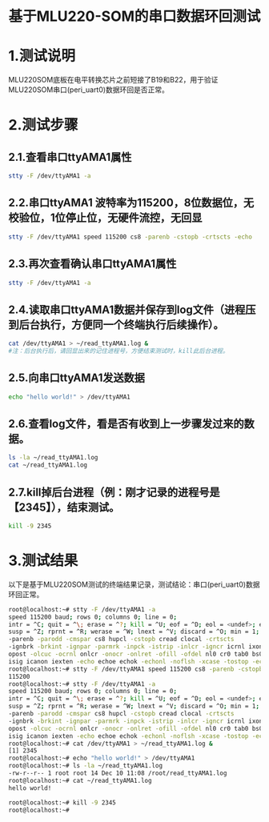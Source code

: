 
<p align="center">
        <h1 align="center">基于MLU220-SOM的串口数据环回测试</h1>
</p>

# 1.测试说明
MLU220SOM底板在电平转换芯片之前短接了B19和B22，用于验证MLU220SOM串口(peri_uart0)数据环回是否正常。
# 2.测试步骤
## 2.1.查看串口ttyAMA1属性
```bash
stty -F /dev/ttyAMA1 -a
```
## 2.2.串口ttyAMA1 波特率为115200，8位数据位，无校验位，1位停止位，无硬件流控，无回显
```bash
stty -F /dev/ttyAMA1 speed 115200 cs8 -parenb -cstopb -crtscts -echo
```
## 2.3.再次查看确认串口ttyAMA1属性
```bash
stty -F /dev/ttyAMA1 -a
```
## 2.4.读取串口ttyAMA1数据并保存到log文件（进程压到后台执行，方便同一个终端执行后续操作）。
```bash
cat /dev/ttyAMA1 > ~/read_ttyAMA1.log &
#注：后台执行后，请回显出来的记住进程号，方便结束测试时，kill此后台进程。
```
## 2.5.向串口ttyAMA1发送数据
```bash
echo "hello world!" > /dev/ttyAMA1
```
## 2.6.查看log文件，看是否有收到上一步骤发过来的数据。
```bash
ls -la ~/read_ttyAMA1.log
cat ~/read_ttyAMA1.log
```
## 2.7.kill掉后台进程（例：刚才记录的进程号是【2345】），结束测试。
```bash
kill -9 2345
```
# 3.测试结果
以下是基于MLU220SOM测试的终端结果记录，测试结论：串口(peri_uart0)数据环回正常。
```bash
root@localhost:~# stty -F /dev/ttyAMA1 -a
speed 115200 baud; rows 0; columns 0; line = 0;
intr = ^C; quit = ^\; erase = ^?; kill = ^U; eof = ^D; eol = <undef>; eol2 = <undef>; swtch = <undef>; start = ^Q; stop = ^S;
susp = ^Z; rprnt = ^R; werase = ^W; lnext = ^V; discard = ^O; min = 1; time = 0;
-parenb -parodd -cmspar cs8 hupcl -cstopb cread clocal -crtscts
-ignbrk -brkint -ignpar -parmrk -inpck -istrip -inlcr -igncr icrnl ixon -ixoff -iuclc -ixany -imaxbel -iutf8
opost -olcuc -ocrnl onlcr -onocr -onlret -ofill -ofdel nl0 cr0 tab0 bs0 vt0 ff0
isig icanon iexten -echo echoe echok -echonl -noflsh -xcase -tostop -echoprt echoctl echoke -flusho -extproc
root@localhost:~# stty -F /dev/ttyAMA1 speed 115200 cs8 -parenb -cstopb -crtscts -echo
115200
root@localhost:~# stty -F /dev/ttyAMA1 -a
speed 115200 baud; rows 0; columns 0; line = 0;
intr = ^C; quit = ^\; erase = ^?; kill = ^U; eof = ^D; eol = <undef>; eol2 = <undef>; swtch = <undef>; start = ^Q; stop = ^S;
susp = ^Z; rprnt = ^R; werase = ^W; lnext = ^V; discard = ^O; min = 1; time = 0;
-parenb -parodd -cmspar cs8 hupcl -cstopb cread clocal -crtscts
-ignbrk -brkint -ignpar -parmrk -inpck -istrip -inlcr -igncr icrnl ixon -ixoff -iuclc -ixany -imaxbel -iutf8
opost -olcuc -ocrnl onlcr -onocr -onlret -ofill -ofdel nl0 cr0 tab0 bs0 vt0 ff0
isig icanon iexten -echo echoe echok -echonl -noflsh -xcase -tostop -echoprt echoctl echoke -flusho -extproc
root@localhost:~# cat /dev/ttyAMA1 > ~/read_ttyAMA1.log &
[1] 2345
root@localhost:~# echo "hello world!" > /dev/ttyAMA1
root@localhost:~# ls -la ~/read_ttyAMA1.log
-rw-r--r-- 1 root root 14 Dec 10 11:08 /root/read_ttyAMA1.log
root@localhost:~# cat ~/read_ttyAMA1.log
hello world!

root@localhost:~# kill -9 2345
root@localhost:~#
```